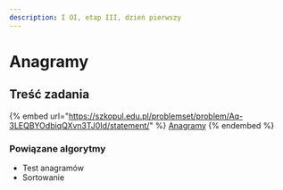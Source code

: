 ```yaml
---
description: I OI, etap III, dzień pierwszy
---
```


# Anagramy

## Treść zadania

{% embed url="https://szkopul.edu.pl/problemset/problem/Aq-3LEQBYOdbiqQXvn3TJ0Id/statement/" %}
[Anagramy](https://szkopul.edu.pl/problemset/problem/Aq-3LEQBYOdbiqQXvn3TJ0Id/site/?key=statement)
{% endembed %}

### Powiązane algorytmy

- Test anagramów
- Sortowanie